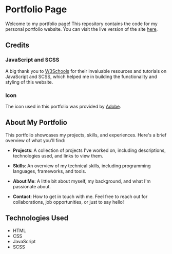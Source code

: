 # Portfolio Page

Welcome to my portfolio page! This repository contains the code for my personal portfolio website. You can visit the live version of the site [here](https://aaravgoel5.github.io/Portfolio/).

## Credits

### JavaScript and SCSS
A big thank you to [W3Schools](https://www.w3schools.com/) for their invaluable resources and tutorials on JavaScript and SCSS, which helped me in building the functionality and styling of this website.

### Icon
The icon used in this portfolio was provided by [Adobe](https://www.adobe.com/). 

## About My Portfolio

This portfolio showcases my projects, skills, and experiences. Here's a brief overview of what you'll find:

- **Projects**: A collection of projects I've worked on, including descriptions, technologies used, and links to view them.
  
- **Skills**: An overview of my technical skills, including programming languages, frameworks, and tools.

- **About Me**: A little bit about myself, my background, and what I'm passionate about.

- **Contact**: How to get in touch with me. Feel free to reach out for collaborations, job opportunities, or just to say hello!

## Technologies Used

- HTML
- CSS
- JavaScript
- SCSS
